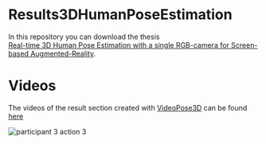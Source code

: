 # Results3DHumanPoseEstimation

In this repository you can download the thesis    
[Real-time 3D Human Pose Estimation with a single RGB-camera for Screen-based Augmented-Reality](Masterthesis_3DHumanPose_TobiasCzempiel_small.pdf).


# Videos

The videos of the result section created with [VideoPose3D](https://github.com/tobiascz/VideoPose3D) can be found [here](https://tobiascz.github.io/Results3DHumanPoseEstimation/)

![participant 3 action 3](figures/Gif_P3A3.gif)








